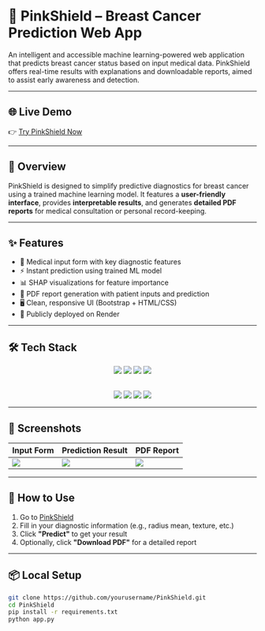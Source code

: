 # 🎀 PinkShield – Breast Cancer Prediction Web App

An intelligent and accessible machine learning-powered web application that predicts breast cancer status based on input medical data. PinkShield offers real-time results with explanations and downloadable reports, aimed to assist early awareness and detection.

---

## 🌐 Live Demo

👉 [Try PinkShield Now](https://pinkshield.onrender.com/predict)

---

## 🧠 Overview

PinkShield is designed to simplify predictive diagnostics for breast cancer using a trained machine learning model. It features a **user-friendly interface**, provides **interpretable results**, and generates **detailed PDF reports** for medical consultation or personal record-keeping.

---

## ✨ Features

- 📝 Medical input form with key diagnostic features
- ⚡ Instant prediction using trained ML model
- 📊 SHAP visualizations for feature importance
- 📄 PDF report generation with patient inputs and prediction
- 🖥️ Clean, responsive UI (Bootstrap + HTML/CSS)
- 🔗 Publicly deployed on Render

---

## 🛠 Tech Stack

<div align="center">
  <img src="https://skillicons.dev/icons?i=python" />
  <img src="https://skillicons.dev/icons?i=flask" />
  <img src="https://skillicons.dev/icons?i=html,css" />
  <img src="https://skillicons.dev/icons?i=bootstrap" />
</div>

<br/>

<p align="center">
  <img src="https://img.shields.io/badge/Scikit--learn-F7931E?style=for-the-badge&logo=scikit-learn&logoColor=white" />
  <img src="https://img.shields.io/badge/XGBoost-DC143C?style=for-the-badge" />
  <img src="https://img.shields.io/badge/SHAP-007ACC?style=for-the-badge&logo=python&logoColor=white" />
  <img src="https://img.shields.io/badge/Render%20Deployment-3A3A3A?style=for-the-badge&logo=render&logoColor=white" />
</p>

---

## 📸 Screenshots

| Input Form | Prediction Result | PDF Report |
|------------|-------------------|------------|
| ![](https://user-images.githubusercontent.com/yourusername/form.png) | ![](https://user-images.githubusercontent.com/yourusername/result.png) | ![](https://user-images.githubusercontent.com/yourusername/pdf-report.png) |

---

## 🚀 How to Use

1. Go to [PinkShield](https://pinkshield.onrender.com/predict)
2. Fill in your diagnostic information (e.g., radius mean, texture, etc.)
3. Click **"Predict"** to get your result
4. Optionally, click **"Download PDF"** for a detailed report

---

## 📦 Local Setup

```bash
git clone https://github.com/yourusername/PinkShield.git
cd PinkShield
pip install -r requirements.txt
python app.py


